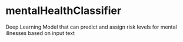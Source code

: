 # mentalHealthClassifier
Deep Learning Model that can predict and assign risk levels for mental illnesses based on input text 
